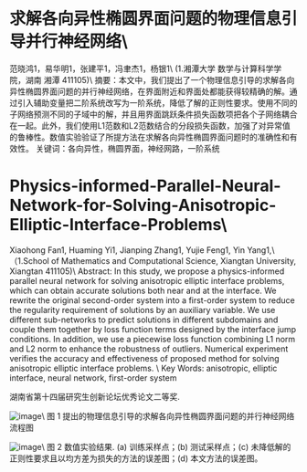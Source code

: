 # 求解各向异性椭圆界面问题的物理信息引导并行神经网络\\
范晓鸿1，易华明1，张建平1，冯聿杰1，杨银1\\
(1.湘潭大学 数学与计算科学学院，湖南 湘潭 411105)\\
摘要：本文中，我们提出了一个物理信息引导的求解各向异性椭圆界面问题的并行神经网络，在界面附近和界面处都能获得较精确的解。通过引入辅助变量把二阶系统改写为一阶系统，降低了解的正则性要求。使用不同的子网络预测不同的子域中的解，并且用界面跳跃条件损失函数项把各个子网络耦合在一起。此外，我们使用L1范数和L2范数结合的分段损失函数，加强了对异常值的鲁棒性。数值实验验证了所提方法在求解各向异性椭圆界面问题时的准确性和有效性。
关键词：各向异性，椭圆界面，神经网路，一阶系统


# Physics-informed-Parallel-Neural-Network-for-Solving-Anisotropic-Elliptic-Interface-Problems\\
Xiaohong Fan1, Huaming Yi1, Jianping Zhang1, Yujie Feng1, Yin Yang1,\\
（1.School of Mathematics and Computational Science, Xiangtan University, Xiangtan 411105)\\
Abstract: In this study, we propose a physics-informed parallel neural network for solving anisotropic elliptic interface problems, which can obtain accurate solutions both near and at the interface. We rewrite the original second-order system into a first-order system to reduce the regularity requirement of solutions by an auxiliary variable. We use different sub-networks to predict solutions in different subdomains and couple them together by loss function terms designed by the interface jump conditions. In addition, we use a piecewise loss function combining L1 norm and L2 norm to enhance the robustness of outliers. Numerical experiment verifies the accuracy and effectiveness of proposed method for solving anisotropic elliptic interface problems. \\
Key Words: anisotropic, elliptic interface, neural network, first-order system

湖南省第十四届研究生创新论坛优秀论文二等奖.

![image](https://user-images.githubusercontent.com/48355877/185525824-6041722d-26c8-405f-aeb7-957a402ec4d2.png)\\
图 1  提出的物理信息引导的求解各向异性椭圆界面问题的并行神经网络流程图

![image](https://user-images.githubusercontent.com/48355877/185525887-49977ddf-dcd2-4e26-8367-275806ebe8f1.png)\\
图 2  数值实验结果. (a) 训练采样点；(b) 测试采样点；(c) 未降低解的正则性要求且以均方差为损失的方法的误差图；(d) 本文方法的误差图。
